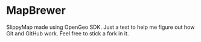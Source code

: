 MapBrewer
=========

SlippyMap made using OpenGeo SDK.
Just a test to help me figure out how Git and GitHub work.
Feel free to stick a fork in it.
